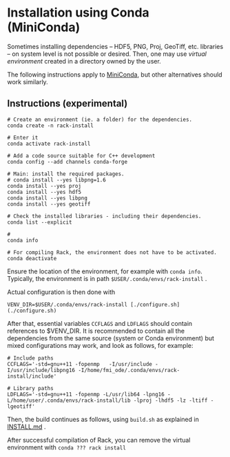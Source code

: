Installation using Conda (MiniConda)
====================================

Sometimes installing dependencies – HDF5, PNG, Proj, GeoTiff, etc. libraries – on system level is not possible or desired.
Then, one may use *virtual environment* created in a directory owned by the user.

The following instructions apply to [MiniConda](https://docs.anaconda.com/miniconda/), but other alternatives should work similarly.



Instructions (experimental)
---------------------------

```
# Create an environment (ie. a folder) for the dependencies. 
conda create -n rack-install

# Enter it
conda activate rack-install

# Add a code source suitable for C++ development
conda config --add channels conda-forge

# Main: install the required packages.
# conda install --yes libpng=1.6
conda install --yes proj
conda install --yes hdf5
conda install --yes libpng
conda install --yes geotiff

# Check the installed libraries - including their dependencies. 
conda list --explicit

#
conda info

# For compiling Rack, the environment does not have to be activated. 
conda deactivate
```

Ensure the location of the environment, for example with ``conda info``.
Typically, the environment is in path ``$USER/.conda/envs/rack-install`` .

Actual configuration is then done with
```
VENV_DIR=$USER/.conda/envs/rack-install [./configure.sh](./configure.sh)
```

After that, essential variables `CCFLAGS` and `LDFLAGS` should contain references to $VENV_DIR.
It is recommended to contain all the dependencies from the same source (system or Conda environment)
but mixed configurations may work, and look as follows, for example:
```
# Include paths
CCFLAGS='-std=gnu++11 -fopenmp   -I/usr/include -I/usr/include/libpng16 -I/home/fmi_ode/.conda/envs/rack-install/include'

# Library paths
LDFLAGS='-std=gnu++11 -fopenmp -L/usr/lib64 -lpng16 -L/home/user/.conda/envs/rack-install/lib -lproj -lhdf5 -lz -ltiff -lgeotiff'
```
Then, the build continues as follows, using `build.sh` as explained in [INSTALL.md](./INSTALL.md) .

After successful compilation of Rack, you can remove the virtual environment with ``conda ??? rack install`` 

